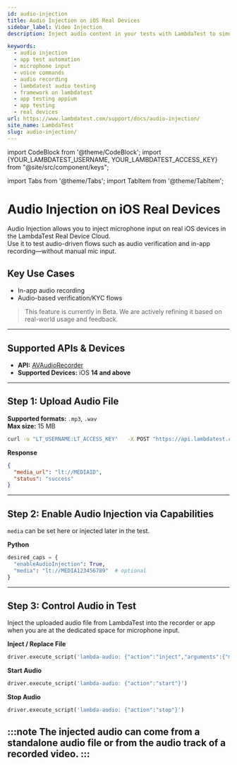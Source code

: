 ```yaml
---
id: audio-injection
title: Audio Injection on iOS Real Devices
sidebar_label: Video Injection
description: Inject audio content in your tests with LambdaTest to simulate microphone inputs for automated testing, enhancing your app's audio capabilities.

keywords:
  - audio injection
  - app test automation
  - microphone input
  - voice commands
  - audio recording
  - lambdatest audio testing
  - framework on lambdatest
  - app testing appium
  - app testing
  - real devices
url: https://www.lambdatest.com/support/docs/audio-injection/
site_name: LambdaTest
slug: audio-injection/
---
```


import CodeBlock from '@theme/CodeBlock';
import {YOUR_LAMBDATEST_USERNAME, YOUR_LAMBDATEST_ACCESS_KEY} from "@site/src/component/keys";

import Tabs from '@theme/Tabs';
import TabItem from '@theme/TabItem';

<script type="application/ld+json"
      dangerouslySetInnerHTML={{ __html: JSON.stringify({
       "@context": "https://schema.org",
        "@type": "BreadcrumbList",
        "itemListElement": [{
          "@type": "ListItem",
          "position": 1,
          "name": "Home",
          "item": "https://www.lambdatest.com"
        },{
          "@type": "ListItem",
          "position": 2,
          "name": "Support",
          "item": "https://www.lambdatest.com/support/docs/"
        },{
          "@type": "ListItem",
          "position": 3,
          "name": "Audio Injection",
          "item": "https://www.lambdatest.com/support/docs/audio-injection/"
        }]
      })
    }}
></script>



# Audio Injection on iOS Real Devices

Audio Injection allows you to inject microphone input on real iOS devices in the LambdaTest Real Device Cloud.  
Use it to test audio-driven flows such as audio verification and in-app recording—without manual mic input.

## Key Use Cases
- In-app audio recording  
- Audio-based verification/KYC flows  



> This feature is currently in Beta. We are actively refining it based on real-world usage and feedback.
---
## Supported APIs & Devices
- **API:** [AVAudioRecorder](https://developer.apple.com/documentation/avfaudio/avaudiorecorder)  
- **Supported Devices:** iOS **14 and above** 

---

## Step 1: Upload Audio File
**Supported formats:** `.mp3`, `.wav`  
**Max size:** 15 MB  

```bash
curl -u "LT_USERNAME:LT_ACCESS_KEY"   -X POST "https://api.lambdatest.com/mfs/v1.0/media/upload"   -F "media_file=@/path/to/test.wav"   -F "type=audio"   -F "custom_id=SampleAudio"
```

**Response**
```json
{
  "media_url": "lt://MEDIAID",
  "status": "success"
}
```

---

## Step 2: Enable Audio Injection via Capabilities

`media` can be set here or injected later in the test.

**Python**
```python
desired_caps = {
  "enableAudioInjection": True,
  "media": "lt://MEDIA123456789"  # optional
}
```

---

## Step 3: Control Audio in Test
Inject the uploaded audio file from LambdaTest into the recorder or app when you are at the dedicated space for microphone input.

**Inject / Replace File**
```python
driver.execute_script('lambda-audio: {"action":"inject","arguments":{"media_url":"lt://MEDIA123..."}}')
```

**Start Audio**
```python
driver.execute_script('lambda-audio: {"action":"start"}')
```

**Stop Audio**
```python
driver.execute_script('lambda-audio: {"action":"stop"}')
```
:::note
The injected audio can come from a standalone audio file **or** from the audio track of a recorded video.
:::
---
